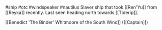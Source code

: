 #ship #otc #windspeaker #nautilus 
Slaver ship that took [[Ren'Yu]] from [[Reyka]] recently. Last seen heading north towards [[Tiderip]].

[[Benedict 'The Binder' Whitmoore of the South Wind]] ([[Captain]])
